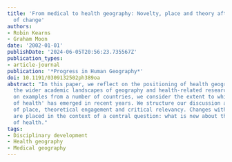 ```yaml
---
title: 'From medical to health geography: Novelty, place and theory after a decade
  of change'
authors:
- Robin Kearns
- Graham Moon
date: '2002-01-01'
publishDate: '2024-06-05T20:56:23.735567Z'
publication_types:
- article-journal
publication: '*Progress in Human Geography*'
doi: 10.1191/0309132502ph389oa
abstract: "In this paper, we reflect on the positioning of health geography within
  the wider academic landscapes of geography and health-related research. Drawing
  on examples from a number of countries, we consider the extent to which a 'new geography
  of health' has emerged in recent years. We structure our discussion around the themes
  of place, theoretical engagement and critical relevancy. Changes within the subdiscipline
  are placed in the context of a central question: what is new about the new geography
  of health."
tags:
- Disciplinary development
- Health geography
- Medical geography
---
```


